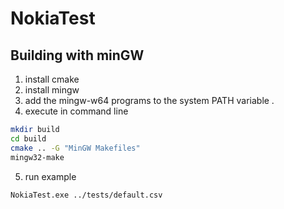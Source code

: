 # NokiaTest
## Building with minGW
1. install cmake
2. install mingw
3. add the mingw-w64 programs to the system PATH variable .
4. execute in command line
```bash
mkdir build
cd build
cmake .. -G "MinGW Makefiles"
mingw32-make
```
5. run example
```bash
NokiaTest.exe ../tests/default.csv
```

